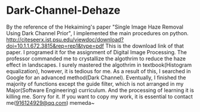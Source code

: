 # Dark-Channel-Dehaze
By the reference of the Hekaiming's paper "Single Image Haze Removal Using Dark Channel Prior", I implemented the main procedures on python.
http://citeseerx.ist.psu.edu/viewdoc/download?doi=10.1.1.672.3815&rep=rep1&type=pdf This is the download link of that paper.
I programed it for the assignment of Digital Image Processing. The professor commanded me to crystallize the algothrim to reduce the haze effect in landscapes. I surely mastered the algothrim in textbook(Histogram equalization), however, it is tedious for me. As a result of this, I searched in Google for an advanced method(Dark Channel).
Eventually, I finished the majority of functions except the guide filter, which is not arranged in my Major(Software Engineering) curriculum. And the processing of learning it is killing me. Sorry for it.
If you want to copy my work, it is essential to contact me(916124929@qq.com)
  memeda~

